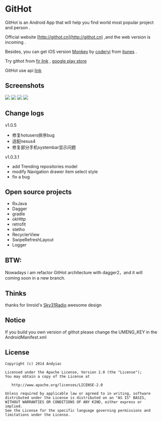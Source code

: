 # GitHot

GitHot is an Android App that will help you find world most popular project and person .


Official website [http://githot.cn](http://githot.cn) ,and the web version is incoming .


Besides, you can get iOS version [Monkey](https://github.com/coderyi/Monkey) by [coderyi](https://github.com/coderyi) from [itunes](https://itunes.apple.com/cn/app/monkey-for-github/id1003765407) .


Try githot from [fir link](http://fir.im/githot) , [google play store](https://play.google.com/store/apps/details?id=com.knight.arch) 

GitHot use api [link](https://github.com/andyiac/githot/blob/master/docs/GitHotAPI.md)

## Screenshots

![](http://firimg.fir.im/395e0b88defdf6b3c96553e57b3fda7ad00a6b1b?imageView2/0/w/426/h/240)
![](http://firimg.fir.im/ede5d510fbb7022c369d64846a55039b230fa655?imageView2/0/w/426/h/240)
![](http://firimg.fir.im/299cbb75847fbedd701c43d3b502521a2f2908ca?imageView2/0/w/426/h/240)
![](http://firimg.fir.im/261842daf2cd3c2df8557f5fb6024cae2a9af08c?imageView2/0/w/426/h/240)


## Change logs

v1.0.5

- 修复hotusers排序bug
- 适配nexus4
- 修复部分手机systembar显示问题

v1.0.3.1

- add Trending repositories model
- modify Navigation drawer item select style
- fix a bug

## Open source projects

- RxJava
- Dagger
- gradle
- okHttp
- retrofit
- stetho
- RecyclerView
- SwipeRefreshLayout
- Logger

## BTW:

Nowadays i am refactor GitHot architecture with dagger2，and it will coming soon in a new branch.

## Thinks

thanks for linroid's [Sky31Radio](https://github.com/linroid/Sky31Radio) awesome design

## Notice

If you build you own version of githot please change the UMENG_KEY in the AndroidManifest.xml

## License

    Copyright (c) 2014 Andyiac

    Licensed under the Apache License, Version 2.0 (the "License");
    You may obtain a copy of the License at

       http://www.apache.org/licenses/LICENSE-2.0

    Unless required by applicable law or agreed to in writing, software
    distributed under the License is distributed on an "AS IS" BASIS,
    WITHOUT WARRANTIES OR CONDITIONS OF ANY KIND, either express or implied.
    See the License for the specific language governing permissions and
    limitations under the License.
